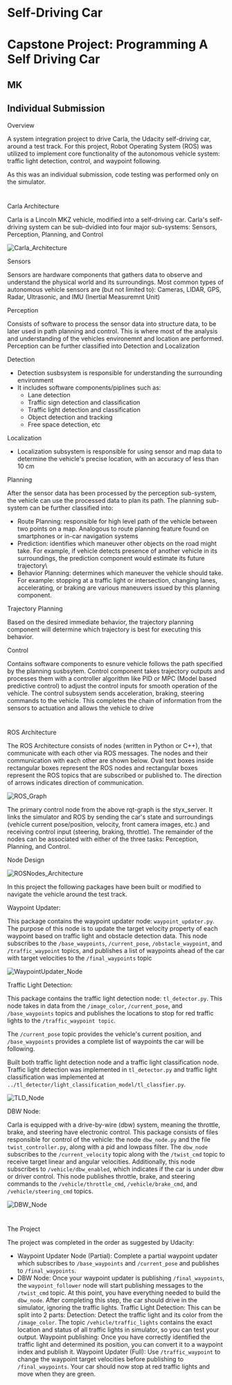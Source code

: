 # **Self-Driving Car**
# **Capstone Project: Programming A Self Driving Car**

## MK

## Individual Submission

Overview

A system integration project to drive Carla, the Udacity self-driving car, around a test track. For this project, Robot Operating System (ROS) was utilized to implement core functionality of the autonomous vehicle system: traffic light detection, control, and waypoint following. 

As this was an individual submission, code testing was performed only on the simulator.

[//]: # (Image References)

[image1]: ./Writeup_IV/Carla_Architecture.png "Carla_Architecture"
[image2]: ./Writeup_IV/ROS_Graph.jpg "ROS_Graph"
[image3]: ./Writeup_IV/ROSNodes_Architecture.png "ROSNodes_Architecture"
[image4]: ./Writeup_IV/WaypointUpdater_Node.png "WaypointUpdater_Node"
[image5]: ./Writeup_IV/TLD_Node.png "TLD_Node"
[image6]: ./Writeup_IV/DBW_Node.png "DBW_Node"


#
Carla Architecture

Carla is a Lincoln MKZ vehicle, modified into a self-driving car. Carla's self-driving system can be sub-dvidied into four major sub-systems: Sensors, Perception, Planning, and Control

![][image1]

Sensors

Sensors are hardware components that gathers data to observe and understand the physical world and its surroundings. Most common types of autonomous vehicle sensors are (but not limited to): Cameras, LIDAR, GPS, Radar, Ultrasonic, and IMU (Inertial Measuremnt Unit)

Perception

Consists of software to process the sensor data into structure data, to be later used in path planning and control. This is where most of the analysis and understanding of the vehicles environemnt and location are performed. Perception can be further classified into Detection and Localization

Detection

- Detection susbsystem is responsible for understanding the surrounding environment
- It includes software components/piplines such as: 
  - Lane detection 
  - Traffic sign detection and classification
  - Traffic light detection and classification
  - Object detection and tracking
  - Free space detection, etc

Localization

- Localization subsystem is responsible for using sensor and map data to determine the vehicle's precise location, with an accuracy of less than 10 cm

Planning

After the sensor data has been processed by the perception sub-system, the vehicle can use the processed data to plan its path. The planning sub-system can be further classified into:
- Route Planning: responsible for high level path of the vehicle between two points on a map. Analogous to route planning feature found on smartphones or in-car navigation systems
- Prediction: identifies which maneuver other objects on the road might take. For example, if vehicle detects presence of another vehicle in its surroundings, the prediction component would estimate its future trajectory\
- Behavior Planning: determines which maneuver the vehicle should take. For example: stopping at a traffic light or intersection, changing lanes, accelerating, or braking are various maneuvers issued by this planning component.

Trajectory Planning

Based on the desired immediate behavior, the trajectory planning component will determine which trajectory is best for executing this behavior.

Control

Contains software components  to esnure vehicle follows the path specified by the planning susbsytem. Control component takes trajectory outputs and processes them with a controller algorithm like PID or MPC (Model based predictive control) to adjust the control inputs for smooth operation of the vehicle. The control subsystem sends acceleration, braking, steering commands to the vehicle. This completes the chain of information from the sensors to actuation and allows the vehicle to drive

#
ROS Architecture

The ROS Architecture consists of nodes (written in Python or C++), that communicate with each other via ROS messages. The nodes and their communication with each other are shown below. Oval text boxes inside rectangular boxes represent the ROS nodes and rectangular boxes represent the ROS topics that are subscribed or published to. The direction of arrows indicates direction of communication.

![][image2]

The primary control node from the above rqt-graph is the styx_server. It links the simulator and ROS by sending the car's state and surroundings (vehicle current pose/position, velocity, front camera images, etc.) and receiving control input (steering, braking, throttle). The remainder of the nodes can be associated with either of the three tasks: Perception, Planning, and Control.

Node Design

![][image3]

In this project the following packages have been built or modified to navigate the vehicle around the test track.

Waypoint Updater:

This package contains the waypoint updater node: `waypoint_updater.py`. The purpose of this node is to update the target velocity property of each waypoint based on traffic light and obstacle detection data. This node subscribes to the `/base_waypoints`, `/current_pose`, `/obstacle_waypoint`, and `/traffic_waypoint` topics, and publishes a list of waypoints ahead of the car with target velocities to the `/final_waypoints` topic

![][image4]

Traffic Light Detection:

This package contains the traffic light detection node: `tl_detector.py`. This node takes in data from the `/image_color`, `/current_pose`, and `/base_waypoints` topics and publishes the locations to stop for red traffic lights to the `/traffic_waypoint topic`.

The `/current_pose` topic provides the vehicle's current position, and `/base_waypoints` provides a complete list of waypoints the car will be following.

Built both traffic light detection node and a traffic light classification node. Traffic light detection was implemented in `tl_detector.py` and traffic light classification was implemented at `../tl_detector/light_classification_model/tl_classfier.py`.

![][image5]

DBW Node:

Carla is equipped with a drive-by-wire (dbw) system, meaning the throttle, brake, and steering have electronic control. This package consists of files responsible for control of the vehicle: the node `dbw_node.py` and the file `twist_controller.py`, along with a pid and lowpass filter. The `dbw_node` subscribes to the `/current_velocity` topic along with the `/twist_cmd` topic to receive target linear and angular velocities. Additionally, this node subscribes to `/vehicle/dbw_enabled`, which indicates if the car is under dbw or driver control. This node publishes throttle, brake, and steering commands to the `/vehicle/throttle_cmd`, `/vehicle/brake_cmd`, and `/vehicle/steering_cmd` topics.

![][image6]


#
The Project

The project was completed in the order as suggested by Udacity:

- Waypoint Updater Node (Partial): Complete a partial waypoint updater which subscribes to `/base_waypoints` and `/current_pose` and publishes to `/final_waypoints`.
- DBW Node: Once your waypoint updater is publishing `/final_waypoints`, the `waypoint_follower` node will start publishing messages to the `/twist_cmd` topic. At this point, you have everything needed to build the `dbw_node`. After completing this step, the car should drive in the simulator, ignoring the traffic lights.
Traffic Light Detection: This can be split into 2 parts:
Detection: Detect the traffic light and its color from the `/image_color`. The topic `/vehicle/traffic_lights` contains the exact location and status of all traffic lights in simulator, so you can test your output.
Waypoint publishing: Once you have correctly identified the traffic light and determined its position, you can convert it to a waypoint index and publish it.
Waypoint Updater (Full): Use `/traffic_waypoint` to change the waypoint target velocities before publishing to `/final_waypoints`. Your car should now stop at red traffic lights and move when they are green.
